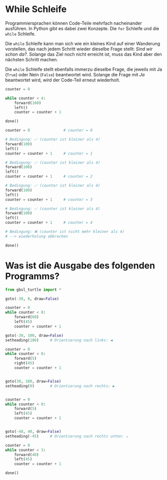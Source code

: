 # While Schleife

Programmiersprachen können Code-Teile mehrfach nacheinander ausführen. In Python gibt es dabei zwei Konzepte. Die `for` Schleife und die `while` Schleife.

Die `while` Schleife kann man sich wie ein kleines Kind auf einer Wanderung vorstellen, das nach jedem Schritt wieder dieselbe Frage stellt: _Sind wir schon da?_. Solange das Ziel noch nicht erreicht ist, muss das Kind aber den nächsten Schritt machen.

Die `while` Schleife stellt ebenfalls immerzu dieselbe Frage, die jeweils mit Ja (`True`) oder Nein (`False`) beantwortet wird. Solange die Frage mit _Ja_ beantwortet wird, wird der Code-Teil erneut wiederholt.

```py
counter = 0

while counter < 4:
    forward(100)
    left()
    counter = counter + 1

done()
```

```py
counter = 0               # counter = 0

# Bedingung: ✅ (counter ist kleiner als 4)
forward(100)
left()
counter = counter + 1     # counter = 1

# Bedingung: ✅ (counter ist kleiner als 4)
forward(100)
left()
counter = counter + 1     # counter = 2

# Bedingung: ✅ (counter ist kleiner als 4)
forward(100)
left()
counter = counter + 1     # counter = 3

# Bedingung: ✅ (counter ist kleiner als 4)
forward(100)
left()
counter = counter + 1     # counter = 4

# Bedingung: ❌ (counter ist nicht mehr kleiner als 4)
# --> wiederholung abbrechen

done()
```

# Was ist die Ausgabe des folgenden Programms?

```py
from gbsl_turtle import *

goto(-30, 0, draw=False)

counter = 0
while counter < 8:
    forward(60)
    left(45)
    counter = counter + 1

goto(-30, 100, draw=False)
setheading(180)     # Orientierung nach links: ◀️

counter = 0
while counter < 8:
    forward(5)
    right(45)
    counter = counter + 1


goto(30, 100, draw=False)
setheading(0)       # Orientierung nach rechts: ▶️


counter = 0
while counter < 8:
    forward(5)
    left(45)
    counter = counter + 1


goto(-48, 40, draw=False)
setheading(-45)     # Orientierung nach rechts unten: ↘️

counter = 0
while counter < 3:
    forward(40)
    left(45)
    counter = counter + 1

done()
```